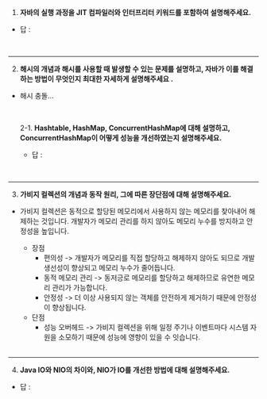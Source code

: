 1. **자바의 실행 과정을 JIT 컴파일러와 인터프리터 키워드를 포함하여 설명해주세요.**

- 답 : 

<br>

---
2. **해시의 개념과 해시를 사용할 때 발생할 수 있는 문제를 설명하고, 자바가 이를 해결하는 방법이 무엇인지 최대한 자세하게 설명해주세요 .**

- 해시 충돌...

  <br>
    
   2-1. **Hashtable, HashMap, ConcurrentHashMap에 대해 설명하고, ConcurrentHashMap이 어떻게 성능을 개선하였는지 설명해주세요.**

  - 답 :

    <br>

---
3. **가비지 컬렉션의 개념과 동작 원리, 그에 따른 장단점에 대해 설명해주세요.**

- 가비지 컬렉션은 동적으로 할당된 메모리에서 사용하지 않는 메모리를 찾아내어 해제하는 것입니다. 개발자가 메모리 관리를 하지 않아도 메모리 누수를 방지하고 안정성을 높입니다.
  - 장점
    - 편의성 -> 개발자가 메모리를 직접 할당하고 해제하지 않아도 되므로 개발 생선성이 향상되고 메모리 누수가 줄어듭니다.
    - 동적 메모리 관리 -> 동저긍로 메모리를 할당하고 해제하므로 유연한 메모리 관리가 가능합니다.
    - 안정성 -> 더 이상 사용되지 않는 객체를 안전하게 제거하기 때문에 안정성이 향상됩니다.
  - 단점
    - 성능 오버헤드 -> 가비지 컬렉션을 위해 일정 주기나 이벤트마다 시스템 자원을 소모하기 때문에 성능에 영향이 있을 수 잇습니다.

  <br>

---
4. **Java IO와 NIO의 차이와, NIO가 IO를 개선한 방법에 대해 설명해주세요.**

- 답 : 
